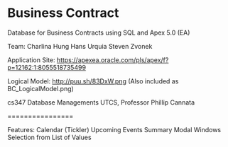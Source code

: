 Business Contract
================

Database for Business Contracts using SQL and Apex 5.0 (EA)

Team:
Charlina Hung
Hans Urquia
Steven Zvonek

Application Site:
https://apexea.oracle.com/pls/apex/f?p=12162:1:8055518735499

Logical Model:
http://puu.sh/83DxW.png
(Also included as BC_LogicalModel.png)

cs347 Database Managements
UTCS, Professor Phillip Cannata

================

Features:
Calendar (Tickler)
Upcoming Events
Summary
Modal Windows
Selection from List of Values

